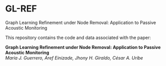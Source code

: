 # GL-REF
Graph Learning Refinement under Node Removal: Application to Passive Acoustic Monitoring

This repository contains the code and data associated with the paper:

**Graph Learning Refinement under Node Removal: Application to Passive Acoustic Monitoring**  
*Maria J. Guerrero, Aref Einizade, Jhony H. Giraldo, César A. Uribe*  


